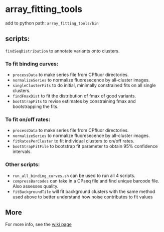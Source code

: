 # array_fitting_tools

add to python path: `array_fitting_tools/bin`

## scripts: 
`findSeqDistribution` to annotate variants onto clusters.

### To fit binding curves:
* `processData` to make series file from CPfluor directories.
* `normalizeSeries` to normalize fluoresecence by all-cluster images.
* `singleClusterFits` to do initial, minimally constrained fits on all single clusters.
* `findFmaxDist` to fit the distribution of fmax of good variants.
* `bootStrapFits` to revise estimates by constraining fmax and bootstrapping the fits.

### To fit on/off rates:
* `processData` to make series file from CPfluor directories.
* `normalizeSeries` to normalize fluoresecence by all-cluster images.
* `fitRatesPerCluster` to fit individual clusters to on/off rates.
* `bootStrapFitFile` to bootstrap fit parameter to obtain 95% confidence intervals.

### Other scripts:
* `run_all_binding_curves.sh` can be used to run all 4 scripts.
* `compressBarcodes` can take in a CPseq file and find unique barcode file. Also assesses quality.
* `fitBackgroundTile` will fit background clusters with the same method used above to better understand how noise contributes to fit values

## More
For more info, see the [wiki page](https://github.com/GreenleafLab/array_fitting_tools/wiki)